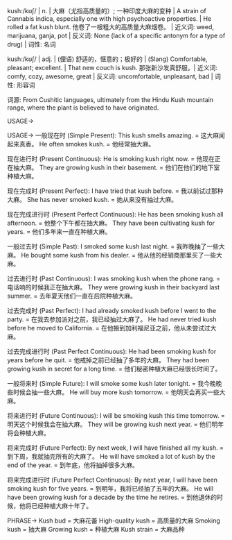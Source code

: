 kush:/kʊʃ/ | n. | 大麻（尤指高质量的）;  一种印度大麻的变种 |  A strain of Cannabis indica, especially one with high psychoactive properties. | He rolled a fat kush blunt. 他卷了一根粗大的高质量大麻烟卷。 |  近义词: weed, marijuana, ganja, pot | 反义词: None (lack of a specific antonym for a type of drug) | 词性: 名词

kush:/kʊʃ/ | adj. | (俚语) 舒适的，惬意的；极好的 |  (Slang) Comfortable, pleasant; excellent. |  That new couch is kush. 那张新沙发真舒服。| 近义词: comfy, cozy, awesome, great | 反义词: uncomfortable, unpleasant, bad | 词性: 形容词

词源:  From Cushitic languages, ultimately from the Hindu Kush mountain range, where the plant is believed to have originated.


USAGE->

USAGE->
一般现在时 (Simple Present):
This kush smells amazing. = 这大麻闻起来真香。
He often smokes kush. = 他经常抽大麻。


现在进行时 (Present Continuous):
He is smoking kush right now. = 他现在正在抽大麻。
They are growing kush in their basement. = 他们在他们的地下室种植大麻。


现在完成时 (Present Perfect):
I have tried that kush before. = 我以前试过那种大麻。
She has never smoked kush. = 她从来没有抽过大麻。


现在完成进行时 (Present Perfect Continuous):
He has been smoking kush all afternoon. = 他整个下午都在抽大麻。
They have been cultivating kush for years. = 他们多年来一直在种植大麻。


一般过去时 (Simple Past):
I smoked some kush last night. = 我昨晚抽了一些大麻。
He bought some kush from his dealer. = 他从他的经销商那里买了一些大麻。


过去进行时 (Past Continuous):
I was smoking kush when the phone rang. = 电话响的时候我正在抽大麻。
They were growing kush in their backyard last summer. = 去年夏天他们一直在后院种植大麻。


过去完成时 (Past Perfect):
I had already smoked kush before I went to the party. = 在我去参加派对之前，我已经抽过大麻了。
He had never tried kush before he moved to California. = 在他搬到加利福尼亚之前，他从未尝试过大麻。


过去完成进行时 (Past Perfect Continuous):
He had been smoking kush for years before he quit. = 他戒掉之前已经抽了多年的大麻。
They had been growing kush in secret for a long time. = 他们秘密种植大麻已经很长时间了。


一般将来时 (Simple Future):
I will smoke some kush later tonight. = 我今晚晚些时候会抽一些大麻。
He will buy more kush tomorrow. = 他明天会再买一些大麻。


将来进行时 (Future Continuous):
I will be smoking kush this time tomorrow. = 明天这个时候我会在抽大麻。
They will be growing kush next year. = 他们明年将会种植大麻。


将来完成时 (Future Perfect):
By next week, I will have finished all my kush. = 到下周，我就抽完所有的大麻了。
He will have smoked a lot of kush by the end of the year. = 到年底，他将抽掉很多大麻。


将来完成进行时 (Future Perfect Continuous):
By next year, I will have been smoking kush for five years. = 到明年，我将已经抽了五年的大麻。
He will have been growing kush for a decade by the time he retires. = 到他退休的时候，他将已经种植大麻十年了。




PHRASE->
Kush bud = 大麻花蕾
High-quality kush = 高质量的大麻
Smoking kush = 抽大麻
Growing kush = 种植大麻
Kush strain = 大麻品种
